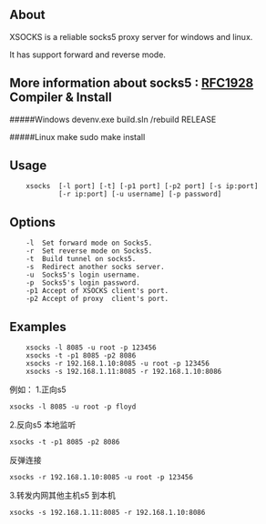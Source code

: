 About
---

XSOCKS is a reliable socks5 proxy server for windows and linux.

It has support forward and reverse mode.

More information about socks5 : [RFC1928](http://www.ietf.org/rfc/rfc1928.txt "RFC1928")
Compiler & Install
---
#####Windows
	devenv.exe build.sln /rebuild RELEASE

#####Linux
	make
	sudo make install

Usage
---
		xsocks  [-l port] [-t] [-p1 port] [-p2 port] [-s ip:port]
				[-r ip:port] [-u username] [-p password]

Options
---
		-l  Set forward mode on Socks5.
		-r  Set reverse mode on Socks5.
		-t  Build tunnel on socks5.
		-s  Redirect another socks server.
		-u  Socks5's login username.
		-p  Socks5's login password.
		-p1 Accept of XSOCKS client's port.
		-p2 Accept of proxy  client's port.

Examples
---
		xsocks -l 8085 -u root -p 123456
		xsocks -t -p1 8085 -p2 8086
		xsocks -r 192.168.1.10:8085 -u root -p 123456
		xsocks -s 192.168.1.11:8085 -r 192.168.1.10:8086
		
		
		
例如：
1.正向s5

    xsocks -l 8085 -u root -p floyd


2.反向s5
    本地监听

    xsocks -t -p1 8085 -p2 8086


反弹连接

    xsocks -r 192.168.1.10:8085 -u root -p 123456


3.转发内网其他主机s5 到本机

    xsocks -s 192.168.1.11:8085 -r 192.168.1.10:8086
